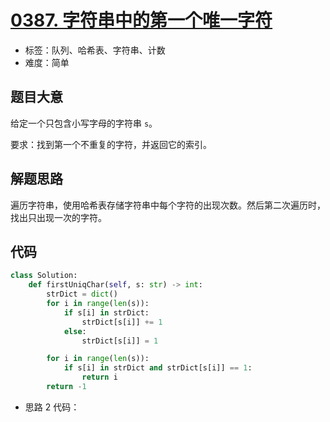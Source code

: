 # [0387. 字符串中的第一个唯一字符](https://leetcode.cn/problems/first-unique-character-in-a-string/)

- 标签：队列、哈希表、字符串、计数
- 难度：简单

## 题目大意

给定一个只包含小写字母的字符串 `s`。

要求：找到第一个不重复的字符，并返回它的索引。

## 解题思路

遍历字符串，使用哈希表存储字符串中每个字符的出现次数。然后第二次遍历时，找出只出现一次的字符。

## 代码

```Python
class Solution:
    def firstUniqChar(self, s: str) -> int:
        strDict = dict()
        for i in range(len(s)):
            if s[i] in strDict:
                strDict[s[i]] += 1
            else:
                strDict[s[i]] = 1

        for i in range(len(s)):
            if s[i] in strDict and strDict[s[i]] == 1:
                return i
        return -1
```

- 思路 2 代码：
